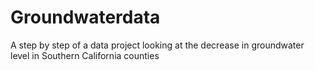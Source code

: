 # Groundwaterdata
A step by step of a data project looking at the decrease in groundwater level in Southern California counties
